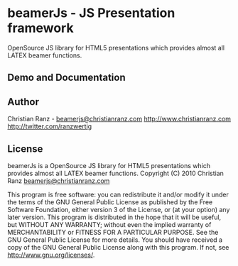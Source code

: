 beamerJs - JS Presentation framework
====================================

OpenSource JS library for HTML5 presentations which provides almost all LATEX beamer functions.

Demo and Documentation
----------------------




Author
------

Christian Ranz - <beamerjs@christianranz.com>
<http://www.christianranz.com>
<http://twitter.com/ranzwertig>

License
-------

beamerJs is a OpenSource JS library for HTML5 presentations which 
provides almost all LATEX beamer functions.
Copyright (C) 2010  Christian Ranz <beamerjs@christianranz.com>

This program is free software: you can redistribute it and/or modify
it under the terms of the GNU General Public License as published by
the Free Software Foundation, either version 3 of the License, or
(at your option) any later version.
This program is distributed in the hope that it will be useful,
but WITHOUT ANY WARRANTY; without even the implied warranty of
MERCHANTABILITY or FITNESS FOR A PARTICULAR PURPOSE.  See the
GNU General Public License for more details.
You should have received a copy of the GNU General Public License
along with this program.  If not, see <http://www.gnu.org/licenses/>.
